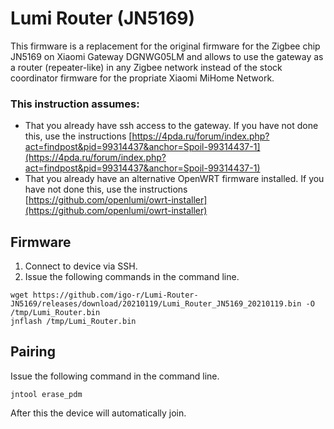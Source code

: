 # Lumi Router (JN5169)

This firmware is a replacement for the original firmware for the Zigbee chip JN5169 on Xiaomi Gateway DGNWG05LM and allows to use the gateway as a router (repeater-like) in any Zigbee network instead of the stock coordinator firmware for the propriate Xiaomi MiHome Network.

### This instruction assumes:
- That you already have ssh access to the gateway. If you have not done this, use the instructions [https://4pda.ru/forum/index.php?act=findpost&pid=99314437&anchor=Spoil-99314437-1](https://4pda.ru/forum/index.php?act=findpost&pid=99314437&anchor=Spoil-99314437-1)
- That you already have an alternative OpenWRT firmware installed. If you have not done this, use the instructions [https://github.com/openlumi/owrt-installer](https://github.com/openlumi/owrt-installer)

## Firmware

1. Connect to device via SSH.
2. Issue the following commands in the command line.

```shell
wget https://github.com/igo-r/Lumi-Router-JN5169/releases/download/20210119/Lumi_Router_JN5169_20210119.bin -O /tmp/Lumi_Router.bin 
jnflash /tmp/Lumi_Router.bin
```

## Pairing

Issue the following command in the command line.

```shell
jntool erase_pdm
```
After this the device will automatically join.
